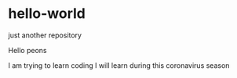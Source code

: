 # hello-world
just another repository 


Hello peons 

I am trying to learn coding 
I will learn during this coronavirus season 
